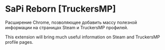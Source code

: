 # SaPi Reborn [TruckersMP]

Расширение Chrome, позволяющее добавить массу полезной информации на страницах Steam и TruckersMP профилей.

This extension will bring much useful information on Steam and TruckersMP profile pages.